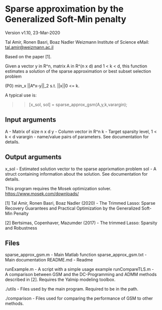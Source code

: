 Sparse approximation by the Generalized Soft-Min penalty
========================================================

Version v1.10, 23-Mar-2020

Tal Amir, Ronen Basri, Boaz Nadler
Weizmann Institute of Science
eMail: tal.amir@weizmann.ac.il

Based on the paper [1].

Given a vector y in R^n, matrix A in R^(n x d) and 1 < k < d, this function  
estimates a solution of the sparse approximation or best subset selection  
problem

(P0)         min_x ||A*x-y||_2 s.t. ||x||0 <= k.  

A typical use is:  
>> [x_sol, sol] = sparse_approx_gsm(A,y,k,varargin);

Input arguments
---------------
A - Matrix of size n x d
y - Column vector in R^n
k - Target sparsity level, 1 < k < d
varargin - name/value pairs of parameters. 
           See documentation for details.

Output arguments
----------------
x_sol - Estimated solution vector to the sparse apprixmation problem
sol   - A struct containing information about the solution. 
        See documentation for details.

This program requires the Mosek optimization solver.
https://www.mosek.com/downloads/

[1] Tal Amir, Ronen Basri, Boaz Nadler (2020) - The Trimmed Lasso: Sparse
    Recovery Guarantees and Practical Optimization by the Generalized
    Soft-Min Penalty

[2] Bertsimas, Copenhaver, Mazumder (2017) - The trimmed Lasso: Sparsity
    and Robustness

Files
-----
sparse_approx_gsm.m     - Main Matlab function
sparse_approx_gsm.txt   - Main documentation
README.md               - Readme

runExample.m            - A script with a simple usage example 
runCompareTLS.m         - A comparison between GSM and the DC-Programming
                          and ADMM methods described in [2].
                          Requires the Yalmip modeling toolbox.
                          
./utils                 - Files used by the main program. Required to be in
                          the path.

./comparison            - Files used for comparing the performance of GSM
                          to other methods.


